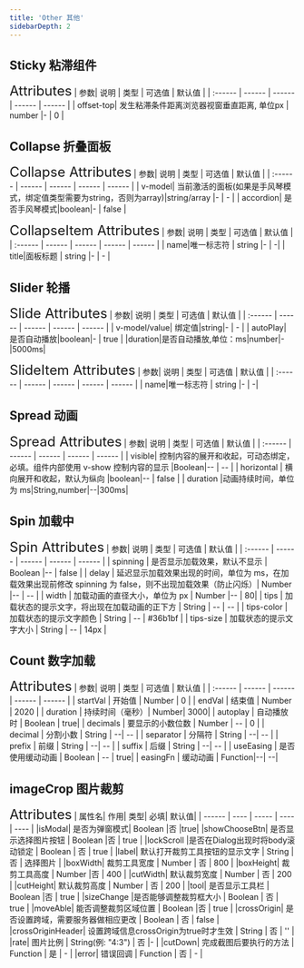 ```yaml
---
title: 'Other 其他'
sidebarDepth: 2
---
```

## Sticky 粘滞组件
<ClientOnly>
  <simple-sticky/>
<font size=5>Attributes</font>
| 参数| 说明 | 类型 | 可选值 | 默认值 |
| :------ | ------ | ------ | ------ | ------ |
| offset-top| 发生粘滞条件距离浏览器视窗垂直距离, 单位px | number |- | 0 |

</ClientOnly>

## Collapse 折叠面板
<ClientOnly>
  <simple-collapse/>
<font size=5>Collapse Attributes</font>
| 参数| 说明 | 类型 | 可选值 | 默认值 |
| :------ | ------ | ------ | ------ | ------ |
| v-model| 当前激活的面板(如果是手风琴模式，绑定值类型需要为string，否则为array)|string/array |- | - |
| accordion| 是否手风琴模式|boolean|- | false |

<font size=5>CollapseItem Attributes</font>
| 参数| 说明 | 类型 | 可选值 | 默认值 |
| :------ | ------ | ------ | ------ | ------ |
| name|唯一标志符 | string |- | -|
| title|面板标题 | string |- | - |
</ClientOnly>

## Slider 轮播
<ClientOnly>
  <simple-slide/>

<font size=5>Slide Attributes</font>
| 参数| 说明 | 类型 | 可选值 | 默认值 |
| :------ | ------ | ------ | ------ | ------ |
| v-model/value| 绑定值|string|- | - |
| autoPlay| 是否自动播放|boolean|- | true |
|duration|是否自动播放,单位：ms|number|-|5000ms|

<font size=5>SlideItem Attributes</font>
| 参数| 说明 | 类型 | 可选值 | 默认值 |
| :------ | ------ | ------ | ------ | ------ |
| name|唯一标志符 | string |- | -|
</ClientOnly>

## Spread 动画
<ClientOnly>
  <simple-spread/>

<font size=5>Spread Attributes</font>
| 参数| 说明 | 类型 | 可选值 | 默认值 |
| :------ | ------ | ------ | ------ | ------ |
| visible| 控制内容的展开和收起，可动态绑定，必填。组件内部使用 v-show 控制内容的显示 |Boolean|-- | -- |
| horizontal | 横向展开和收起，默认为纵向 |boolean|-- | false |
| duration |动画持续时间，单位为 ms|String,number|--|300ms|

</ClientOnly>

## Spin 加载中
<ClientOnly>
  <simple-spin/>

<font size=5>Spin Attributes</font>
| 参数| 说明 | 类型 | 可选值 | 默认值 |
| :------ | ------ | ------ | ------ | ------ |
| spinning | 是否显示加载效果，默认不显示 | Boolean |-- | false |
| delay | 延迟显示加载效果出现的时间，单位为 ms，在加载效果出现前修改 spinning 为 false，则不出现加载效果（防止闪烁）| Number |-- | -- |
| width | 加载动画的直径大小，单位为 px | Number |-- | 80|
| tips | 加载状态的提示文字，将出现在加载动画的正下方 | String | -- | -- |
| tips-color | 加载状态的提示文字颜色 | String | -- | #36b1bf |
| tips-size | 加载状态的提示文字大小 | String | -- | 14px |
</ClientOnly>

## Count 数字加载
<ClientOnly>
  <simple-count/>

<font size=5> Attributes</font>
| 参数| 说明 | 类型 | 可选值 | 默认值 |
| :------ | ------ | ------ | ------ | ------ |
| startVal | 开始值	|	Number |	0 |
| endVal	| 结束值	| Number |	2020 |
| duration | 持续时间（毫秒）|	Number|	3000|
| autoplay	| 自动播放时	| Boolean	| true|
| decimals	| 要显示的小数位数 |	Number |	-- | 0 |
| decimal	| 分割小数	| String	| --| -- |
| separator	| 分隔符 | String | --| -- |
| prefix |	前缀	| String | --| -- |
| suffix	| 后缀	| String | --| -- |
| useEasing	| 是否使用缓动动画	| Boolean	| -- | true|
| easingFn	| 缓动动画	| Function|--| --|
</ClientOnly>

## imageCrop 图片裁剪
<ClientOnly>
  <simple-imageCrop/>

<font size=5> Attributes</font>
| 属性名|	作用|	类型|	必填|	默认值|
| ------ | ---- | ----- | ---- | ---- |
|isModal|	是否为弹窗模式|	Boolean	|否	|true|
|showChooseBtn|	是否显示选择图片按钮 |	Boolean	 |否 |	true |
|lockScroll	|是否在Dialog出现时将body滚动锁定 |	Boolean |	否 |	true |
|label|	默认打开裁剪工具按钮的显示文字 |	String |	否 |	选择图片 |
|boxWidth|	裁剪工具宽度 |	Number |	否 |	800 |
|boxHeight|	裁剪工具高度 |	Number |否 |	400 |
|cutWidth|	默认裁剪宽度 |	Number |	否 |	200 |
|cutHeight|	默认裁剪高度 |	Number |	否 |	200 |
|tool|	是否显示工具栏 |	Boolean	 |否 |	true |
|sizeChange	|是否能够调整裁剪框大小 |	Boolean |	否 |	true |
|moveAble|	能否调整裁剪区域位置 |	Boolean	 |否 |	true |
|crossOrigin|	是否设置跨域，需要服务器做相应更改 |	Boolean |	否 |	false |
|crossOriginHeader|	设置跨域信息crossOrigin为true时才生效 |	String |	否 |	'' |
|rate|	图片比例 |	String(例: "4:3") |	否 |- |
|cutDown|	完成截图后要执行的方法	 | Function |	是 |	- |
|error|	错误回调 |	Function |	否 |	- |
</ClientOnly>